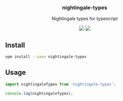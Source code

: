 <h3 align="center">
  nightingale-types
</h3>

<p align="center">
  Nightingale types for typescript
</p>

<p align="center">
  <a href="https://npmjs.org/package/nightingale-types"><img src="https://img.shields.io/npm/v/nightingale-types.svg?style=flat-square"></a>
  <a href="https://david-dm.org/christophehurpeau/nightingale?path=packages/nightingale-types"><img src="https://david-dm.org/christophehurpeau/nightingale?path=packages/nightingale-types.svg?style=flat-square"></a>
</p>

## Install

```bash
npm install --save nightingale-types
```

## Usage

```js
import nightingaleTypes from 'nightingale-types';

console.log(nightingaleTypes);
```
